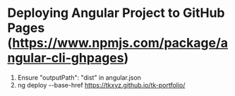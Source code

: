 # Deploying Angular Project to GitHub Pages (https://www.npmjs.com/package/angular-cli-ghpages)

1. Ensure "outputPath": "dist" in angular.json
2. ng deploy --base-href https://tkxyz.github.io/tk-portfolio/
